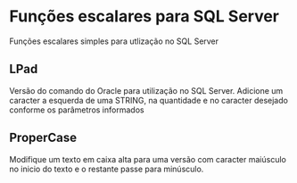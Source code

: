 # Funções escalares para SQL Server
Funções escalares simples para utlização no SQL Server

## LPad

Versão do comando do Oracle para utilização no SQL Server. Adicione um caracter a esquerda de uma STRING, na quantidade e no caracter desejado conforme os parâmetros informados

## ProperCase

Modifique um texto em caixa alta para uma versão com caracter maiúsculo no inicio do texto e o restante passe para minúsculo.
